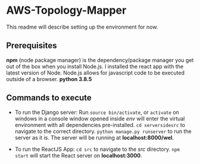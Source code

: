 # AWS-Topology-Mapper
  
  This readme will describe setting up the environment for now.
  
## Prerequisites
**npm** (node package manager) is the dependency/package manager you get out of the box when you install Node.js. I installed the react app with the latest version of Node. Node.js allows for javascript code to be executed outside of a browser.
**python 3.8.5** 

## Commands to execute
* To run the Django server:
	Run `source bin/activate`, or `activate` on windows in a console window opened inside *env* will enter the virtual environment with all dependencies pre-installed. 
	`cd serversidesrc` to navigate to the correct directory.
	`python manage.py runserver` to run the server as it is.
	The server will be running at **localhost:8000/wel**.
	
* To run the ReactJS App:
	`cd src` to navigate to the *src* directory.
	`npm start` will start the React server on **localhost:3000**.


